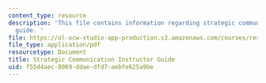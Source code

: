 ```yaml
---
content_type: resource
description: 'This file contains information regarding strategic communication instructor
  guide. '
file: https://ol-ocw-studio-app-production.s3.amazonaws.com/courses/res-tll-004-stem-concept-videos-fall-2013/f55d4aec8069ddaedfd7aebfe625a9be_MITRES_TLL-004F13_SrtGuide.pdf
file_type: application/pdf
resourcetype: Document
title: Strategic Communication Instructor Guide
uid: f55d4aec-8069-ddae-dfd7-aebfe625a9be
---
```

